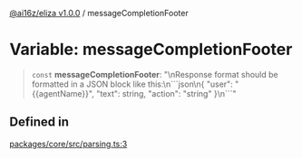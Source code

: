 [@ai16z/eliza v1.0.0](../index.md) / messageCompletionFooter

# Variable: messageCompletionFooter

> `const` **messageCompletionFooter**: "\nResponse format should be formatted in a JSON block like this:\n\`\`\`json\n\{ \"user\": \"\{\{agentName\}\}\", \"text\": string, \"action\": \"string\" \}\n\`\`\`"

## Defined in

[packages/core/src/parsing.ts:3](https://github.com/ai16z/eliza/blob/main/packages/core/src/parsing.ts#L3)
